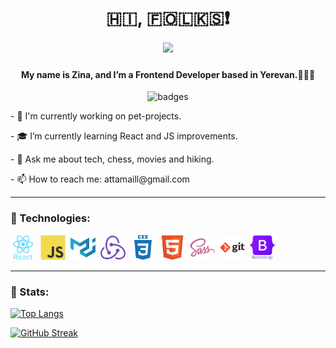 <h1 align="center">🇭​​🇮​, ​🇫​​🇴​​🇱​​🇰​​🇸​❗
  <div id="header" align="center">
  <img src="https://media4.giphy.com/media/v1.Y2lkPTc5MGI3NjExb2RwdXd4Z3k4djV4cjRkbWRwcHZtYWV5djlsaTVvcGM2N3Fyd3NhaCZlcD12MV9pbnRlcm5hbF9naWZfYnlfaWQmY3Q9Zw/bcKmIWkUMCjVm/giphy.webp" width="200"/>
    
</div>
</h1>

<h4 align="center">My name is Zina, and I’m a Frontend Developer based in Yerevan.👩🏽‍💻</h4>
<div align="center"><img src="https://komarev.com/ghpvc/?username=lynchdiva&abbreviated=true&style=plastic&color=orange" alt="badges"/></div>

<p>- 🌱 I'm currently working on pet-projects.</p>
<p>- 🎓 I’m currently learning React and JS improvements.</p>
<p>- 💬 Ask me about tech, chess, movies and hiking.</p>
<p>- 📫 How to reach me: attamaill@gmail.com</p>

---

### 🤖 Technologies:

<div> 
  <img src="https://github.com/devicons/devicon/blob/master/icons/react/react-original-wordmark.svg" title="React" alt="React" width="40" height="40"/>&nbsp;
  <img src="https://github.com/devicons/devicon/blob/master/icons/javascript/javascript-original.svg" title="JavaScript" alt="JavaScript" width="40" height="40"/>&nbsp;
  <img src="https://github.com/devicons/devicon/blob/master/icons/materialui/materialui-original.svg" title="Material UI" alt="Material UI" width="40" height="40"/>&nbsp;
  <img src="https://github.com/devicons/devicon/blob/master/icons/redux/redux-original.svg" title="Redux" alt="Redux " width="40" height="40"/>&nbsp;
  <img src="https://github.com/devicons/devicon/blob/master/icons/css3/css3-plain-wordmark.svg"  title="CSS3" alt="CSS" width="40" height="40"/>&nbsp;
  <img src="https://github.com/devicons/devicon/blob/master/icons/html5/html5-original.svg" title="HTML5" alt="HTML" width="40" height="40"/>&nbsp;
  <img src="https://github.com/devicons/devicon/blob/master/icons/sass/sass-original.svg" title="sass" **alt="sass" width="40" height="40"/>&nbsp;    
  <img src="https://github.com/devicons/devicon/blob/master/icons/git/git-original-wordmark.svg" title="Git" **alt="Git" width="40" height="40"/>&nbsp; 
  <img src="https://github.com/devicons/devicon/blob/master/icons/bootstrap/bootstrap-original-wordmark.svg" title="bootstrap" **alt="bootstrap" width="40" height="40"/>&nbsp;
</div>

---

### 🚀 Stats:
[![Top Langs](https://github-readme-stats.vercel.app/api/top-langs/?username=lynchdiva&layout=compact&theme=vision-friendly-dark)](https://github.com/anuraghazra/github-readme-stats)

[![GitHub Streak](http://github-readme-streak-stats.herokuapp.com?user=lynchdiva&theme=calm&border_radius=4)](https://git.io/streak-stats)





<!--
**lynchdiva/lynchdiva** is a ✨ _special_ ✨ repository because its `README.md` (this file) appears on your GitHub profile.

Here are some ideas to get you started:

- 🔭 I’m currently working on ...
- 🌱 I’m currently learning ...
- 👯 I’m looking to collaborate on ...
- 🤔 I’m looking for help with ...
- 💬 Ask me about ...
- 📫 How to reach me: ...
- 😄 Pronouns: ...
- ⚡ Fun fact: ...
-->
